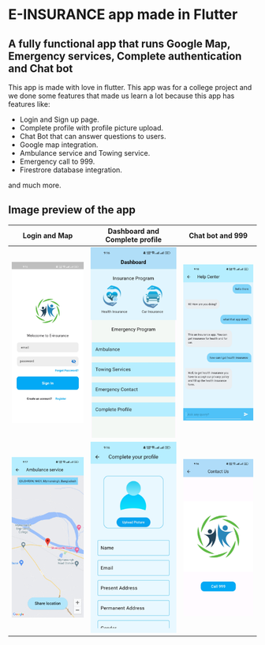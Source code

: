 # E-INSURANCE app made in Flutter


## A fully functional app that runs Google Map, Emergency services, Complete authentication and Chat bot

This app is made with love in flutter. This app was for a college project and we done some features that made us learn a lot because this app has features like: 

* Login and Sign up page.
* Complete profile with profile picture upload.
* Chat Bot that can answer questions to users.
* Google map integration.
* Ambulance service and Towing service.
* Emergency call to 999.
* Firestrore database integration. 

and much more.

## Image preview of the app
| Login and Map | Dashboard and Complete profile| Chat bot and 999|
| --- | --- | --- |
| ![login image](/forDecoration/1.jpg) | ![login image](/forDecoration/2.jpg) | ![login image](/forDecoration/3.jpg) |
| ![login image](/forDecoration/4.jpg) | ![login image](/forDecoration/5.jpg)  | ![login image](/forDecoration/6.jpg) |
